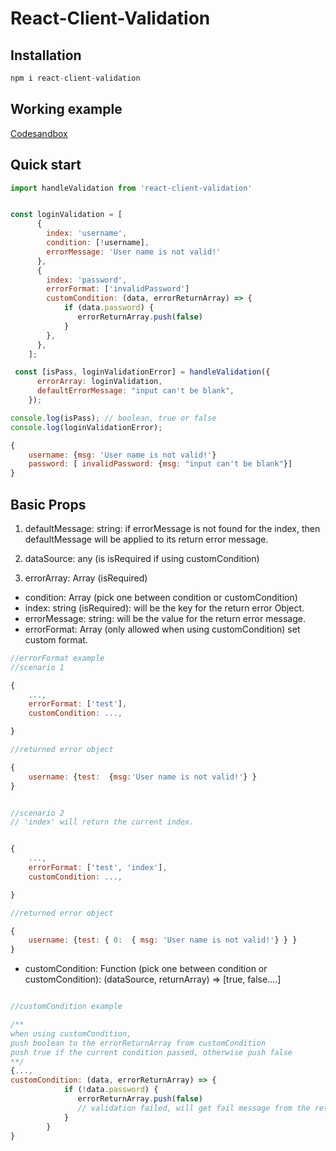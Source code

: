 # React-Client-Validation

## Installation

```js
npm i react-client-validation
```

## Working example

[Codesandbox](https://codesandbox.io/s/react-client-validarion-example-zo1gr3?file=/src/App.js)

## Quick start

```js
import handleValidation from 'react-client-validation'


const loginValidation = [
      {
        index: 'username',
        condition: [!username],
        errorMessage: 'User name is not valid!'
      },
      {
        index: 'password',
        errorFormat: ['invalidPassword']
        customCondition: (data, errorReturnArray) => {
            if (data.password) {
               errorReturnArray.push(false)
            }
        },
      },
    ];

 const [isPass, loginValidationError] = handleValidation({
      errorArray: loginValidation,
      defaultErrorMessage: "input can't be blank",
    });

```

```js
console.log(isPass); // boolean, true or false
console.log(loginValidationError);

{
    username: {msg: 'User name is not valid!'}
    password: [ invalidPassword: {msg: "input can't be blank"}]
}
```

## Basic Props

1. defaultMessage: string: if errorMessage is not found for the index, then defaultMessage will be applied to its return error message.

2. dataSource: any (is isRequired if using customCondition)

3. errorArray: Array (isRequired)

- condition: Array (pick one between condition or customCondition)
- index: string (isRequired): will be the key for the return error Object.
- errorMessage: string: will be the value for the return error message.
- errorFormat: Array (only allowed when using customCondition) set custom format.

```js
//errorFormat example
//scenario 1

{
    ...,
    errorFormat: ['test'],
    customCondition: ...,

}

//returned error object

{
    username: {test:  {msg:'User name is not valid!'} }
}


//scenario 2
// 'index' will return the current index.


{
    ...,
    errorFormat: ['test', 'index'],
    customCondition: ...,

}

//returned error object

{
    username: {test: { 0:  { msg: 'User name is not valid!'} } }
}

```

- customCondition: Function (pick one between condition or customCondition): (dataSource, returnArray) => [true, false....]

```js

//customCondition example

/**
when using customCondition,
push boolean to the errorReturnArray from customCondition
push true if the current condition passed, otherwise push false
**/
{...,
customCondition: (data, errorReturnArray) => {
            if (!data.password) {
               errorReturnArray.push(false)
               // validation failed, will get fail message from the return error object
            }
        }
}
```
